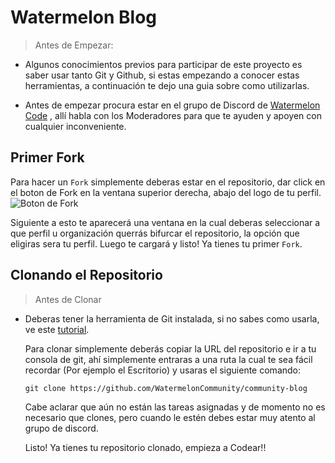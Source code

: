 # Watermelon Blog

> Antes de Empezar:

* Algunos conocimientos previos para participar de este proyecto es saber usar tanto Git y Github, si estas empezando a conocer estas herramientas, a continuación te dejo una guia sobre como utilizarlas.

* Antes de empezar procura estar en el grupo de Discord de [Watermelon Code](https://discord.gg/dYcgqrGACj) , allí habla con los Moderadores para que te ayuden y apoyen con cualquier inconveniente.

## Primer Fork

  Para hacer un ``Fork`` simplemente deberas estar en el repositorio, dar click en el boton de Fork en la ventana superior derecha, abajo del logo de tu perfil.
  ![Boton de Fork](https://docs.github.com/assets/images/help/repository/fork_button.jpg)
  
  Siguiente a esto te aparecerá una ventana en la cual deberas seleccionar a que perfil u organización querrás bifurcar el repositorio, la opción que eligiras sera tu perfil.
  Luego te cargará y listo! Ya tienes tu primer ``Fork``.
  
  ## Clonando el Repositorio
  
  > Antes de Clonar
  
  * Deberas tener la herramienta de Git instalada, si no sabes como usarla, ve este [tutorial](https://faztweb.com/curso/git).
  
    
    Para clonar simplemente deberás copiar la URL del repositorio e ir a tu consola de git, ahí simplemente entraras a una ruta la cual te sea fácil recordar (Por ejemplo el Escritorio) y usaras el siguiente comando:
    
    ``git clone https://github.com/WatermelonCommunity/community-blog``
    
    Cabe aclarar que aún no están las tareas asignadas y de momento no es necesario que clones, pero cuando le estén debes estar muy atento al grupo de discord.
    
    Listo! Ya tienes tu repositorio clonado, empieza a Codear!!
